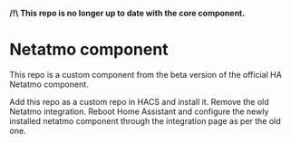 __/!\ This repo is no longer up to date with the core component.__

# Netatmo component

This repo is a custom component from the beta version of the official HA Netatmo component.

Add this repo as a custom repo in HACS and install it. Remove the old Netatmo integration. Reboot Home Assistant and configure the newly installed netatmo component through the integration page as per the old one. 
